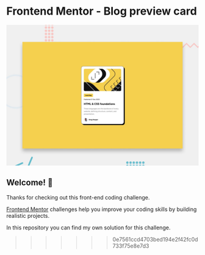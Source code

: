
# Frontend Mentor - Blog preview card

![Design preview for the Blog preview card coding challenge](./preview.jpg)

## Welcome! 👋

Thanks for checking out this front-end coding challenge.

[Frontend Mentor](https://www.frontendmentor.io) challenges help you improve your coding skills by building realistic projects.


In this repository you can find my own solution for this challenge.
>>>>>>> 0e7561ccd4703bed194e2f42fc0d733f75e8e7d3
